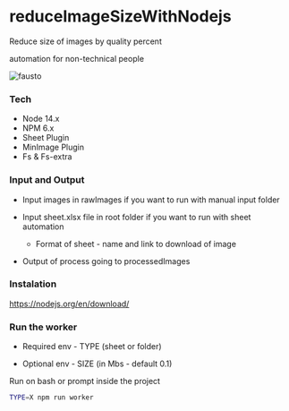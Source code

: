 # reduceImageSizeWithNodejs

Reduce size of images by quality percent

automation for non-technical people

![fausto](https://c.tenor.com/vdi4CK5kBjsAAAAC/faustao-faust%C3%A3o.gif)

### Tech
* Node 14.x 
* NPM 6.x
* Sheet Plugin
* MinImage Plugin
* Fs & Fs-extra

### Input and Output
  - Input images in rawImages if you want to run with manual input folder
  - Input sheet.xlsx file in root folder if you want to run with sheet automation 
    - Format of sheet - name and link to download of image

  - Output of process going to processedImages


### Instalation

https://nodejs.org/en/download/

### Run the worker

  - Required env - TYPE (sheet or folder)

  - Optional env - SIZE (in Mbs - default 0.1)

Run on bash or prompt inside the project
```bash
TYPE=X npm run worker
```
